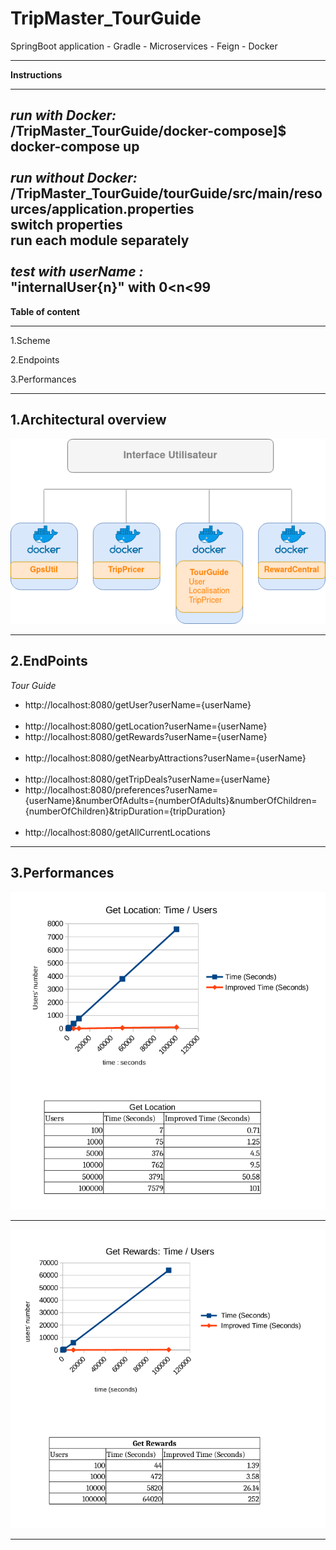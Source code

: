 # TripMaster_TourGuide

SpringBoot application - Gradle - Microservices - Feign - Docker

---
**Instructions**

---
<em>run with Docker:</em> <br>
/TripMaster_TourGuide/docker-compose]$ docker-compose up <br>
<br>
<em>run without Docker:</em> <br>
/TripMaster_TourGuide/tourGuide/src/main/resources/application.properties<br>
switch properties<br>
run each module separately<br>
<br>
<em>test with userName : </em><br>
"internalUser{n}"  with  0<n<99
---
**Table of content**

---
1.Scheme

2.Endpoints

3.Performances

---
**1.Architectural  overview**
---
![](annexes/microservicesScheme.png)

___
**2.EndPoints**
---
*Tour Guide*
- http://localhost:8080/getUser?userName={userName}
  <br>
  <br>
- http://localhost:8080/getLocation?userName={userName}
- http://localhost:8080/getRewards?userName={userName}
  <br>
  <br>
- http://localhost:8080/getNearbyAttractions?userName={userName}
  <br>
  <br>
- http://localhost:8080/getTripDeals?userName={userName}
- http://localhost:8080/preferences?userName={userName}&numberOfAdults={numberOfAdults}&numberOfChildren={numberOfChildren}&tripDuration={tripDuration}
  <br>
  <br>
- http://localhost:8080/getAllCurrentLocations

___
**3.Performances**
---
![](annexes/getLocationsPerformances.png)
___
![](annexes/getRewardPerformances.png)

___